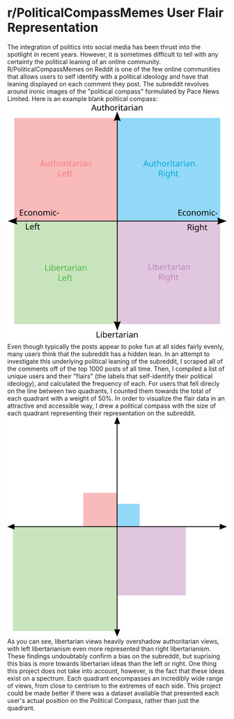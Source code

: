 # r/PoliticalCompassMemes User Flair Representation
The integration of politics into social media has been thrust into the spotlight in recent years. However, it is sometimes difficult to tell with any certainty the political leaning of an online community. R/PoliticalCompassMemes on Reddit is one of the few online communities that allows users to self identify with a political ideology and have that leaning displayed on each comment they post. The subreddit revolves around ironic images of the "political compass" formulated by Pace News Limited. Here is an example blank political compass:
![Political Compass](Political_chart.svg)
\
Even though typically the posts appear to poke fun at all sides fairly evenly, many users think that the subreddit has a hidden lean. In an attempt to investigate this underlying political leaning of the subreddit, I scraped all of the comments off of the top 1000 posts of all time. Then, I compiled a list of unique users and their "flairs" (the labels that self-identify their political ideology), and calculated the frequency of each. For users that fell direcly on the line between two quadrants, I counted them towards the total of each quadrant with a weight of 50%. In order to visualize the flair data in an attractive and accessible way, I drew a political compass with the size of each quadrant representing their representation on the subreddit.
![Political Compass Representation](pcmrepresentation.png)
\
As you can see, libertarian views heavily overshadow authoritarian views, with left libertarianism even more represented than right libertarianism. These findings undoubtably confirm a bias on the subreddit, but suprising this bias is more towards libertarian ideas than the left or right. One thing this project does not take into account, however, is the fact that these ideas exist on a spectrum. Each quadrant encompasses an incredibly wide range of views, from close to centrism to the extremes of each side. This project could be made better if there was a dataset available that presented each user's actual position on the Political Compass, rather than just the quadrant.
